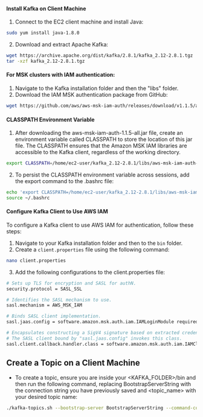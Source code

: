 #### Install Kafka on Client Machine

1. Connect to the EC2 client machine and install Java:

```bash
sudo yum install java-1.8.0
```
2. Download and extract Apache Kafka:

```bash
wget https://archive.apache.org/dist/kafka/2.8.1/kafka_2.12-2.8.1.tgz
tar -xzf kafka_2.12-2.8.1.tgz
```

#### For MSK clusters with IAM authentication:

1. Navigate to the Kafka installation folder and then the "libs" folder.
2. Download the IAM MSK authentication package from GitHub:

```bash 
wget https://github.com/aws/aws-msk-iam-auth/releases/download/v1.1.5/aws-msk-iam-auth-1.1.5-all.jar
```

#### CLASSPATH Environment Variable

1. After downloading the aws-msk-iam-auth-1.1.5-all.jar file, create an environment variable called CLASSPATH to store the location of this jar file. The CLASSPATH ensures that the Amazon MSK IAM libraries are accessible to the Kafka client, regardless of the working directory.

```bash 
export CLASSPATH=/home/ec2-user/kafka_2.12-2.8.1/libs/aws-msk-iam-auth-1.1.5-all.jar
```
2. To persist the CLASSPATH environment variable across sessions, add the export command to the .bashrc file:

```bash 
echo 'export CLASSPATH=/home/ec2-user/kafka_2.12-2.8.1/libs/aws-msk-iam-auth-1.1.5-all.jar' >> ~/.bashrc
source ~/.bashrc
```
#### Configure Kafka Client to Use AWS IAM

To configure a Kafka client to use AWS IAM for authentication, follow these steps:

1. Navigate to your Kafka installation folder and then to the `bin` folder.
2. Create a `client.properties` file using the following command:

```bash
nano client.properties
```

3. Add the following configurations to the client.properties file:

``` bash
# Sets up TLS for encryption and SASL for authN.
security.protocol = SASL_SSL

# Identifies the SASL mechanism to use.
sasl.mechanism = AWS_MSK_IAM

# Binds SASL client implementation.
sasl.jaas.config = software.amazon.msk.auth.iam.IAMLoginModule required awsRoleArn="Your Access Role";

# Encapsulates constructing a SigV4 signature based on extracted credentials.
# The SASL client bound by "sasl.jaas.config" invokes this class.
sasl.client.callback.handler.class = software.amazon.msk.auth.iam.IAMClientCallbackHandler

```

## Create a Topic on a Client Machine
- To create a topic, ensure you are inside your <KAFKA_FOLDER>/bin and then run the following command, replacing BootstrapServerString with the connection string you have previously saved and <topic_name> with your desired topic name:

```bash
./kafka-topics.sh --bootstrap-server BootstrapServerString --command-config client.properties --create --topic <topic_name>
```
